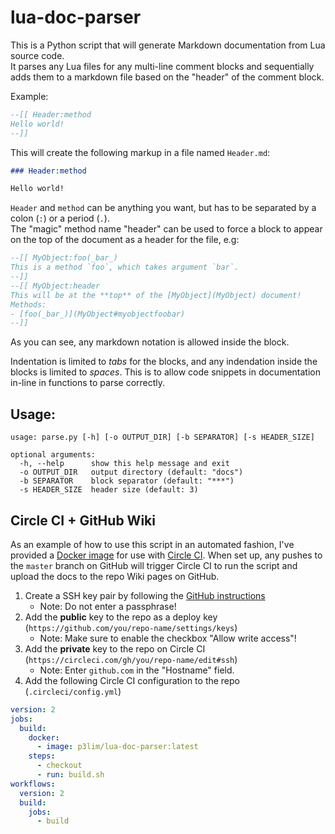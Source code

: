# lua-doc-parser

This is a Python script that will generate Markdown documentation from Lua source code.  
It parses any Lua files for any multi-line comment blocks and sequentially adds them to a markdown file based on the "header" of the comment block.

Example:
```lua
--[[ Header:method
Hello world!
--]]
```

This will create the following markup in a file named `Header.md`:
```markdown
### Header:method

Hello world!
```

`Header` and `method` can be anything you want, but has to be separated by a colon (`:`) or a period (`.`).  
The "magic" method name "header" can be used to force a block to appear on the top of the document as a header for the file, e.g:

```lua
--[[ MyObject:foo(_bar_)
This is a method `foo`, which takes argument `bar`.
--]]
--[[ MyObject:header
This will be at the **top** of the [MyObject](MyObject) document!  
Methods:
- [foo(_bar_)](MyObject#myobjectfoobar)
--]]
```

As you can see, any markdown notation is allowed inside the block.

Indentation is limited to _tabs_ for the blocks, and any indendation inside the blocks is limited to _spaces_.
This is to allow code snippets in documentation in-line in functions to parse correctly.

## Usage:

```
usage: parse.py [-h] [-o OUTPUT_DIR] [-b SEPARATOR] [-s HEADER_SIZE]

optional arguments:
  -h, --help      show this help message and exit
  -o OUTPUT_DIR   output directory (default: "docs")
  -b SEPARATOR    block separator (default: "***")
  -s HEADER_SIZE  header size (default: 3)
```

## Circle CI + GitHub Wiki

As an example of how to use this script in an automated fashion, I've provided a [Docker image](https://hub.docker.com/r/p3lim/lua-doc-parser/) for use with [Circle CI](https://circleci.com/). When set up, any pushes to the `master` branch on GitHub will trigger Circle CI to run the script and upload the docs to the repo Wiki pages on GitHub.

1. Create a SSH key pair by following the [GitHub instructions](https://help.github.com/articles/generating-ssh-keys/)
	- Note: Do not enter a passphrase!
2. Add the **public** key to the repo as a deploy key (`https://github.com/you/repo-name/settings/keys`)
	- Note: Make sure to enable the checkbox "Allow write access"!
3. Add the **private** key to the repo on Circle CI (`https://circleci.com/gh/you/repo-name/edit#ssh`)
	- Note: Enter `github.com` in the "Hostname" field.
4. Add the following Circle CI configuration to the repo (`.circleci/config.yml`)

```yaml
version: 2
jobs:
  build:
    docker:
      - image: p3lim/lua-doc-parser:latest
    steps:
      - checkout
      - run: build.sh
workflows:
  version: 2
  build:
    jobs:
      - build
```
